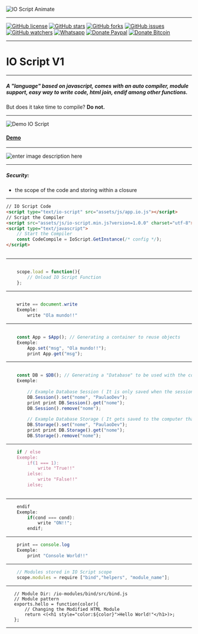 ![IO Script Animate](https://i.imgur.com/y8m3HSj.gif)

----------------------------------------------


[![GitHub license](https://img.shields.io/badge/license-MIT-blue.svg)](https://raw.githubusercontent.com/PaulaoDev/io-script-js/master/LICENSE)
[![GitHub stars](https://img.shields.io/github/stars/PaulaoDev/io-script-js.svg)](https://github.com/PaulaoDev/ChatBot-PHP-Facebook/stargazers)
[![GitHub forks](https://img.shields.io/github/forks/PaulaoDev/io-script-js.svg)](https://github.com/PaulaoDev/ChatBot-PHP-Facebook/fork)
[![GitHub issues](https://img.shields.io/github/issues/PaulaoDev/io-script-js.svg)](https://github.com/PaulaoDev/ChatBot-PHP-Facebook/issues)
[![GitHub watchers](https://img.shields.io/github/watchers/badges/shields.svg?style=social&label=Watch)](https://github.com/PaulaoDev/io-script-js/subscription)
[![Whatsapp](https://img.shields.io/badge/Whatsapp-On-green.svg)](https://bit.ly/whatsappdopaulo)
[![Donate Paypal](https://img.shields.io/badge/Donate-PayPal-green.svg)](https://goo.gl/ujU2QU)
[![Donate Bitcoin](https://img.shields.io/badge/Donate-Bitcoin-yellow.svg)](https://blockchain.info/address/37RWdwgsXK94pANXm9fHv722k4zQmtmCpH)


----------------------------------------------

# IO Script V1

_______________________________________

##### A "language" based on javascript, comes with an auto compiler, module support, easy way to write code, html join, endif among other functions.
But does it take time to compile? **Do not.**

_______________________________________

	
  ![Demo IO Script](https://i.imgur.com/5jZyIHm.png)
	
  #### [Demo](https://codepen.io/PaulaoDev/pen/GvVaRp?editors=1100)
	

_______________________________________

![enter image description here](https://imgur.com/yqi4HAI.png)

_______________________________________

#####  Security:
		
 - the scope of the code and storing within a closure
 
 
_______________________________________


```html
// IO Script Code
<script type="text/io-script" src="assets/js/app.io.js"></script>
// Script the Compiler
<script src="assets/js/io-script.min.js?version=1.0.0" charset="utf-8"></script>
<script type="text/javascript">
    // Start the Compiler
    const CodeCompile = IoScript.GetInstance(/* config */);
</script>
	  

```

_______________________________________


```javascript

	scope.load = function(){
		// Onload IO Script Function 
	};

```

_______________________________________


```javascript
	
	write == document.write
	Exemple: 
		write "Ola mundo!!"

```

_______________________________________


```javascript
	
	const App = $App(); // Generating a container to reuse objects
	Exemple: 
		App.set("msg", "Ola mundo!!");
		print App.get("msg");

```

_______________________________________


```javascript
	
	const DB = $DB(); // Generating a "Database" to be used with the code
	Exemple: 
	
		// Example Database Session ( It is only saved when the session is active )
		DB.Session().set("nome", "PaulaoDev");
		print print DB.Session().get("nome");
		DB.Session().remove("nome");
		
		// Example Database Storage ( It gets saved to the computer that accessed until someone removed )
		DB.Storage().set("nome", "PaulaoDev");
		print print DB.Storage().get("nome");
		DB.Storage().remove("nome");

```

_______________________________________


```javascript
	if / else
	Exemple:
		if(1 === 1):
			write "True!!"
		ielse:
			write "False!!"
		ielse;
		

```

_______________________________________


```javascript
	endif
	Exemple:
		if(cond === cond):
			write "ON!!";
		endif;

```

_______________________________________


```javascript
	print == console.log
	Exemple:
		print "Console World!!"

```

_______________________________________

```javascript
	// Modules stored in IO Script scope
	scope.modules = require ["bind","helpers", "module_name"];

```

_______________________________________

 
 
 ```
	// Module Dir: /io-modules/bind/src/bind.js
	// Module pattern
	exports.hello = function(color){
		// Changing the Modified HTML Module
		return <(<h1 style="color:${color}">Hello World!"</h1>)>;
	};

```
	
_______________________________________
